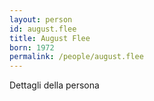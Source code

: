 ```yaml
---
layout: person
id: august.flee
title: August Flee
born: 1972
permalink: /people/august.flee
---
```


Dettagli della persona 